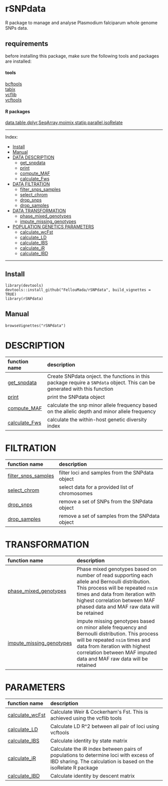 # rSNPdata     
R package to manage and analyse Plasmodium falciparum whole genome SNPs data.     

## requirements      
before installing this package, make sure the following tools and packages are installed:      
#### tools     
[bcftools](http://www.htslib.org/download/)    
[tabix](http://www.htslib.org/doc/tabix.html)  
[vcflib](https://github.com/vcflib/vcflib)    
[vcftools](http://vcftools.sourceforge.net/)    

#### R packages     
[data.table](https://cran.r-project.org/web/packages/data.table/index.html),[dplyr](https://cran.r-project.org/web/packages/dplyr/index.html),[SeqArray](https://www.bioconductor.org/packages/release/bioc/html/SeqArray.html),[moimix](https://github.com/bahlolab/moimix),[statip](https://cran.r-project.org/web/packages/statip/index.html),[parallel](https://stat.ethz.ch/R-manual/R-devel/library/parallel/doc/parallel.pdf),[isoRelate](https://github.com/bahlolab/isoRelate)

---
Index:

- [Install](#Install) 
- [Manual](#Manual)
- [DATA DESCRIPTION](#DESCRIPTION)    
  * [get_snpdata](#DESCRIPTION)
  * [print](#DESCRIPTION)
  * [compute_MAF](#DESCRIPTION)
  * [calculate_Fws](#DESCRIPTION)
- [DATA FILTRATION](#FILTRATION)
  * [filter_snps_samples](#FILTRATION)
  * [select_chrom](#FILTRATION)
  * [drop_snps](#FILTRATION)
  * [drop_samples](#FILTRATION)
- [DATA TRANSFORMATION](#TRANSFORMATION)
  * [phase_mixed_genotypes](#TRANSFORMATION)
  * [impute_missing_genotypes](#TRANSFORMATION)
- [POPULATION GENETICS PARAMETERS](#PARAMETERS)
  * [calculate_wcFst](#PARAMETERS)
  * [calculate_LD](#PARAMETERS)
  * [calculate_IBS](#PARAMETERS)
  * [calculate_iR](#PARAMETERS)
  * [calculate_IBD](#PARAMETERS)
---

## Install   
``` {r eval=FALSE}
library(devtools)
devtools::install_github("FellouMada/rSNPdata", build_vignettes = TRUE)
library(rSNPdata)
```

## Manual  
```{r}
browseVignettes("rSNPdata")
```

# DESCRIPTION    

| function name | description |    
| :-------------- | :---------- |     
| [get_snpdata](./doc/get_snpdata.md) | Create SNPdata onject. the functions in this package require a `SNPdata` object. This can be generated with this function | 
| [print](./doc/print.md) | print the SNPdata object | 
| [compute_MAF](./doc/maf.md) | calculate the snp minor allele frequency based on the allelic depth and minor allele frequency | 
| [calculate_Fws](./doc/fws.md) | calculate the within-host genetic diversity index  | 

# FILTRATION

| function name | description |    
| :-------------- | :---------- |     
| [filter_snps_samples](./doc/filter.md) | filter loci and samples from the SNPdata object | 
| [select_chrom](./doc/select_chrom.md) | select data for a provided list of chromosomes | 
| [drop_snps](./doc/remove_snp.md) | remove a set of SNPs from the SNPdata object | 
| [drop_samples](./doc/remove_sample.md) | remove a set of samples from the SNPdata object  | 


# TRANSFORMATION

| function name | description |    
| :-------------- | :---------- |     
| [phase_mixed_genotypes](./doc/phase.md) | Phase mixed genotypes based on number of read supporting each allele and Bernoulli distribution. This process will be repeated `nsim` times and data from iteration with highest correlation between MAF phased data and MAF raw data will be retained | 
| [impute_missing_genotypes](./doc/impute.md) | impute missing genotypes based on minor allele frequency and Bernoulli distribution. This process will be repeated `nsim` times and data from iteration with highest correlation between MAF imputed data and MAF raw data will be retained| 


# PARAMETERS

| function name | description |    
| :-------------- | :---------- |     
| [calculate_wcFst](./doc/Fst.md) | Calculate Weir & Cockerham's Fst. This is achieved using the vcflib tools | 
| [calculate_LD](./doc/ld.md) | Calculate LD R^2 between all pair of loci using vcftools| 
| [calculate_IBS](./doc/ibs.md) | Calculate identity by state matrix | 
| [calculate_iR](./doc/iR.md) | Calculate the iR index between pairs of populations to determine loci with excess of IBD sharing. The calculation is based on the isoRelate R package | 
| [calculate_IBD](./doc/ibd.md) | Calculate identity by descent matrix | 


